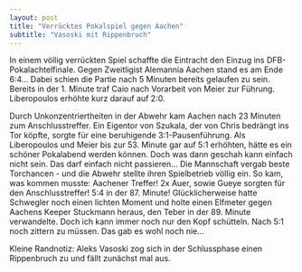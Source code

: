 ```yaml
---
layout: post
title: "Verrücktes Pokalspiel gegen Aachen"
subtitle: "Vasoski mit Rippenbruch"
---
```


In einem völlig verrückten Spiel schaffte die Eintracht den Einzug ins DFB-Pokalachtelfinale. Gegen Zweitligist Alemannia Aachen stand es am Ende 6:4... Dabei schien die Partie nach 5 Minuten bereits gelaufen zu sein. Bereits in der 1. Minute traf Caio nach Vorarbeit von Meier zur Führung. Liberopoulos erhöhte kurz darauf auf 2:0.

Durch Unkonzentriertheiten in der Abwehr kam Aachen nach 23 Minuten zum Anschlusstreffer. Ein Eigentor von Szukala, der von Chris bedrängt ins Tor köpfte, sorgte für eine beruhigende 3:1-Pausenführung. Als Liberopoulos und Meier bis zur 53. Minute gar auf 5:1 erhöhten, hätte es ein schöner Pokalabend werden können. Doch was dann geschah kann einfach nicht sein. Das darf einfach nicht passieren... Die Mannschaft vergab beste Torchancen - und die Abwehr stellte ihren Spielbetrieb völlig ein. So kam, was kommen musste: Aachener Treffer! 2x Auer, sowie Gueye sorgten für den Anschlusstreffer! 5:4 in der 87. Minute! Glücklicherweise hatte Schwegler noch einen lichten Moment und holte einen Elfmeter gegen Aachens Keeper Stuckmann heraus, den Teber in der 89. Minute verwandelte. Doch ich kann immer noch nur den Kopf schütteln. Nach 5:1 noch zittern zu müssen. Das gab es wohl noch nie...

Kleine Randnotiz: Aleks Vasoski zog sich in der Schlussphase einen Rippenbruch zu und fällt zunächst mal aus.

